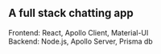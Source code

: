 ## A full stack chatting app

Frontend: React, Apollo Client, Material-UI  
Backend: Node.js, Apollo Server, Prisma db
